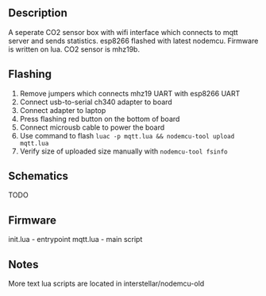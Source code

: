 ## Description

A seperate CO2 sensor box with wifi interface which connects to mqtt server and sends statistics.
esp8266 flashed with latest nodemcu. Firmware is written on lua. CO2 sensor is mhz19b.

## Flashing

1. Remove jumpers which connects mhz19 UART with esp8266 UART
2. Connect usb-to-serial ch340 adapter to board
3. Connect adapter to laptop
4. Press flashing red button on the bottom of board
5. Connect microusb cable to power the board
6. Use command to flash `luac -p mqtt.lua && nodemcu-tool upload mqtt.lua`
7. Verify size of uploaded size manually with `nodemcu-tool fsinfo`

## Schematics
TODO

## Firmware

init.lua - entrypoint
mqtt.lua - main script

## Notes

More text lua scripts are located in interstellar/nodemcu-old
